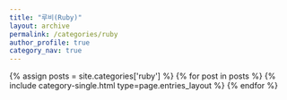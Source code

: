 ```yaml
---
title: "루비(Ruby)"
layout: archive
permalink: /categories/ruby
author_profile: true
category_nav: true
---
```

{% assign posts = site.categories['ruby'] %}
{% for post in posts %} {% include category-single.html type=page.entries_layout %} {% endfor %}
